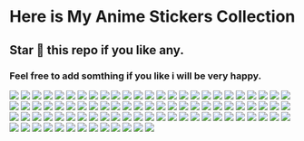 # Here is My Anime Stickers Collection
## Star 🌟 this repo if you like any.
### Feel free to add somthing if you like i will be very happy.

![](https://media4.giphy.com/media/Yc65Sk2Hwkzgk/giphy.webp?cid=ecf05e478g5w267vf6b45sta3n5ofgjmta2513n43t0sxcij&ep=v1_stickers_search&rid=giphy.webp&ct=s)
![](https://media2.giphy.com/media/hoQLrSqAL3mV2/200.webp?cid=ecf05e47szkvuxyzcpl7ovl5rqqwtmelyk7illq0yehimezg&ep=v1_stickers_search&rid=200.webp&ct=s)
![](https://media3.giphy.com/media/TmFPNQaSl94K4/200w.webp?cid=ecf05e47szkvuxyzcpl7ovl5rqqwtmelyk7illq0yehimezg&ep=v1_stickers_search&rid=200w.webp&ct=s)
![](https://media1.giphy.com/media/c3IWZEjxCni5W/200w.webp?cid=ecf05e47ufvyjj0cdhtw0k1a1mkqjmcqj8onrlowu05r5ymf&ep=v1_stickers_search&rid=200w.webp&ct=s)
![](https://media2.giphy.com/media/uxebmaHfjsuCA/giphy.webp?cid=ecf05e47ufvyjj0cdhtw0k1a1mkqjmcqj8onrlowu05r5ymf&ep=v1_stickers_search&rid=giphy.webp&ct=s)
![](https://media4.giphy.com/media/Rzr6V9lPpSM8g/200w.webp?cid=ecf05e47ufvyjj0cdhtw0k1a1mkqjmcqj8onrlowu05r5ymf&ep=v1_stickers_search&rid=200w.webp&ct=s)
![](https://media1.giphy.com/media/IoSh7Rd5aY0O4/200w.webp?cid=ecf05e47mmb0gwrt8trykuhe0whrsf9oou8jj1oyzd4gwd1h&ep=v1_stickers_search&rid=200w.webp&ct=ts)
![](https://media1.giphy.com/media/XvTfRJ1qpc8lq/200w.webp?cid=ecf05e47mmb0gwrt8trykuhe0whrsf9oou8jj1oyzd4gwd1h&ep=v1_stickers_search&rid=200w.webp&ct=s)
![](https://media4.giphy.com/media/VFGsPXfFeIcGdtwAIC/200.webp?cid=ecf05e474zj6trqxtvo88hc3e5530skhibxvp0ky8nzz5oee&ep=v1_stickers_search&rid=200.webp&ct=s)
![](https://media4.giphy.com/media/oQht1Hk7HJ8USa5jrK/giphy.webp?cid=ecf05e474zj6trqxtvo88hc3e5530skhibxvp0ky8nzz5oee&ep=v1_stickers_search&rid=giphy.webp&ct=s)
![](https://media2.giphy.com/media/gh620EMUy2usC9cfjb/200w.webp?cid=ecf05e474zj6trqxtvo88hc3e5530skhibxvp0ky8nzz5oee&ep=v1_stickers_search&rid=200w.webp&ct=s)
![](https://media4.giphy.com/media/ju0JT363xsl8oxbzkC/giphy.webp?cid=ecf05e474j7yhs7doln6ugkz1qzflvfjhno8czwqmy2rajws&ep=v1_stickers_search&rid=giphy.webp&ct=s)
![](https://media4.giphy.com/media/WUx7865lOue11lSGAO/200w.webp?cid=ecf05e474j7yhs7doln6ugkz1qzflvfjhno8czwqmy2rajws&ep=v1_stickers_search&rid=200w.webp&ct=s)
![](https://media1.giphy.com/media/KezaX9YihJixXCorRL/200w.webp?cid=ecf05e474j7yhs7doln6ugkz1qzflvfjhno8czwqmy2rajws&ep=v1_stickers_search&rid=200w.webp&ct=s)
![](https://media4.giphy.com/media/l1JJ7hRzqWBQ7dKys7/giphy.webp?cid=ecf05e47nrmbcpsx1gxcuwwvuivi0drers9rttqd3mxhixhu&ep=v1_stickers_search&rid=giphy.webp&ct=s)
![](https://media3.giphy.com/media/3tmbSNeq4yunaP26Fo/giphy.webp?cid=ecf05e47nrmbcpsx1gxcuwwvuivi0drers9rttqd3mxhixhu&ep=v1_stickers_search&rid=giphy.webp&ct=s)
![](https://media0.giphy.com/media/ei9qZaM48TDfRBJmtX/200w.webp?cid=ecf05e47o32x0dpktz79fiocus0as7g1btv5s4ass58dfqdu&ep=v1_stickers_search&rid=200w.webp&ct=s)
![](https://media1.giphy.com/media/3o7budzhflCcjhjk6A/200w.webp?cid=ecf05e47mrhao9r3hd28vrh4aq90ujlnetr6nozz3uv9behf&ep=v1_stickers_search&rid=200w.webp&ct=s)
![](https://media4.giphy.com/media/WKiBlzbWAjeTroVlAf/200w.webp?cid=ecf05e47lup1yv5uhapb36vt5j3ax4ttiddpm512kwglgwfr&ep=v1_stickers_search&rid=200w.webp&ct=s)
![](https://media1.giphy.com/media/cJMcSJ5EIEFjtlqQpd/200w.webp?cid=ecf05e47t7njefohzpsyijkvy6iytasen8faw9n27smtfw1k&ep=v1_stickers_search&rid=200w.webp&ct=s)
![](https://media0.giphy.com/media/rDwXCBj6vaMIunrArX/200w.webp?cid=ecf05e47l1irxf7mb7qkaoyrx15jxoclzls17wkir5zx7pcp&ep=v1_stickers_search&rid=200w.webp&ct=s)
![](https://media2.giphy.com/media/0tO2FFpIRRZEImDPnZ/200w.webp?cid=ecf05e47rg6n7xjmq93p6hgz9fj2g691x8vmsin3maszmh6f&ep=v1_stickers_search&rid=200w.webp&ct=s)
![](https://media4.giphy.com/media/cGh3EnBTSu0YE/100.webp?cid=ecf05e47zoc88g28tlcg3qhikt4ghzu3vaec37d9ejiv6stl&ep=v1_stickers_search&rid=100.webp&ct=s)
![](https://media4.giphy.com/media/j4kEHQjSYA9VKKcNf6/giphy.webp?cid=ecf05e47xmtx6dl3uav9h8jizusiofbhwlqqccnk2fhtjarb&ep=v1_stickers_search&rid=giphy.webp&ct=s)
![](https://media1.giphy.com/media/qqvSGf80ydPchLgyDK/200w.webp?cid=ecf05e47cj315cjw3dsgtb7pae8gmjm1wxp4g5pj20j2fh02&ep=v1_stickers_search&rid=200w.webp&ct=s)
![](https://media0.giphy.com/media/0048Mlyb91IRzNTU5z/200w.webp?cid=ecf05e47d98381b732zq319l25o4c2q6ts62a1ni9735mq5e&ep=v1_stickers_search&rid=200w.webp&ct=s)
![](https://media1.giphy.com/media/gVYmPx2CxgMqSPXqMD/giphy.webp?cid=ecf05e47d98381b732zq319l25o4c2q6ts62a1ni9735mq5e&ep=v1_stickers_search&rid=giphy.webp&ct=s)
![](https://media1.giphy.com/media/3xIHNJbDre8pO/100.webp?cid=ecf05e47uwpubi1ne3zcciwetlxn78a6piniqeja4t3k6kqh&ep=v1_stickers_search&rid=100.webp&ct=s)
![](https://media0.giphy.com/media/h1u4irBqNBlhpYUWiq/giphy.webp?cid=ecf05e47dkb2c7gpzkeqjysmnz6bbtqqvqcmeddwlb4jpzc5&ep=v1_stickers_search&rid=giphy.webp&ct=s)
![](https://media2.giphy.com/media/Iou0g7tlE4kmeiST8Y/200w.webp?cid=ecf05e47dkb2c7gpzkeqjysmnz6bbtqqvqcmeddwlb4jpzc5&ep=v1_stickers_search&rid=200w.webp&ct=s)
![](https://media2.giphy.com/media/4ilFRqgbzbx4c/giphy.webp?cid=ecf05e47vh46m7r7qirqfgvtic8lcfuxvbk0rwa7mhbrsgn3&ep=v1_gifs_search&rid=giphy.webp&ct=g)
![](https://media3.giphy.com/media/137qIhWsIf9bDW/giphy.webp?cid=ecf05e47vh46m7r7qirqfgvtic8lcfuxvbk0rwa7mhbrsgn3&ep=v1_gifs_search&rid=giphy.webp&ct=g)
![](https://media2.giphy.com/media/mf4qECoTz8ZVK/giphy.webp?cid=ecf05e47vh46m7r7qirqfgvtic8lcfuxvbk0rwa7mhbrsgn3&ep=v1_gifs_search&rid=giphy.webp&ct=g)
![](https://media3.giphy.com/media/z7wIVXPnpm1DiJDdsU/200w.webp?cid=ecf05e47ko95akpe60ex75h3r1rpob74m1tyyev3e5e0yro5&ep=v1_gifs_search&rid=200w.webp&ct=g)
![](https://media4.giphy.com/media/11KzOet1ElBDz2/200w.webp?cid=ecf05e47ko95akpe60ex75h3r1rpob74m1tyyev3e5e0yro5&ep=v1_gifs_search&rid=200w.webp&ct=g)
![](https://media0.giphy.com/media/aDS8SjVtS3Mwo/200.webp?cid=ecf05e47l26vob4mir6o192tsbmks7d8t5t5kfhwl09l1ee7&ep=v1_gifs_search&rid=200.webp&ct=g)
![](https://media3.giphy.com/media/10ZuedtImbopos/200.webp?cid=ecf05e47l26vob4mir6o192tsbmks7d8t5t5kfhwl09l1ee7&ep=v1_gifs_search&rid=200.webp&ct=g)
![](https://media0.giphy.com/media/kQ3FSVoJrkYWk/200w.webp?cid=ecf05e47l26vob4mir6o192tsbmks7d8t5t5kfhwl09l1ee7&ep=v1_gifs_search&rid=200w.webp&ct=g)
![](https://media1.giphy.com/media/EcnAlQcGnZq9y/100.webp?cid=ecf05e477slmhr3sg8e8hur7gqjkzkrq0p4120i5i2a3d3ch&ep=v1_gifs_search&rid=100.webp&ct=g)
![](https://media2.giphy.com/media/4NuAILyDbmD16/200w.webp?cid=ecf05e477slmhr3sg8e8hur7gqjkzkrq0p4120i5i2a3d3ch&ep=v1_gifs_search&rid=200w.webp&ct=g)
![](https://media4.giphy.com/media/TTedQxhzd5T4A/100.webp?cid=ecf05e47wtm4c4ssr5g47hkitkcdvnoy75uge3e4ijb7slun&ep=v1_gifs_search&rid=100.webp&ct=g)
![](https://media2.giphy.com/media/2ya7xLyEeynlZM4FCw/200w.webp?cid=ecf05e477slmhr3sg8e8hur7gqjkzkrq0p4120i5i2a3d3ch&ep=v1_gifs_search&rid=200w.webp&ct=g)
![](https://media3.giphy.com/media/eDQSdixgEvsZ2/100.webp?cid=ecf05e47wtm4c4ssr5g47hkitkcdvnoy75uge3e4ijb7slun&ep=v1_gifs_search&rid=100.webp&ct=g)
![](https://media1.giphy.com/media/xVxio2tNLAM5q/200.webp?cid=ecf05e47wtm4c4ssr5g47hkitkcdvnoy75uge3e4ijb7slun&ep=v1_gifs_search&rid=200.webp&ct=g)
![](https://media4.giphy.com/media/Y01jP8QeLOox2/200.webp?cid=ecf05e47wtm4c4ssr5g47hkitkcdvnoy75uge3e4ijb7slun&ep=v1_gifs_search&rid=200.webp&ct=g)
![](https://media1.giphy.com/media/bqm6WOjuLu480/giphy.webp?cid=ecf05e47f2da5n4pkga7io45vg1p00637yqqa12vjinz4lzz&ep=v1_gifs_search&rid=giphy.webp&ct=g)
![](https://media3.giphy.com/media/bi6RQ5x3tqoSI/200.webp?cid=ecf05e47hzwvyxtaiw3jtsn9vb94goc3esk944otxnxk86ki&ep=v1_gifs_search&rid=200.webp&ct=g)
![](https://media2.giphy.com/media/7sRMjntXYEITu/200w.webp?cid=ecf05e47tbi6wm0r7lbtvxluy2v0eo7fm5l7vqx743kjuhf1&ep=v1_gifs_search&rid=200w.webp&ct=g)
![](https://media4.giphy.com/media/2AYQQJsqDrDHy/200w.webp?cid=ecf05e475s9l20avqnrbctw4vr5j0uv9nwmkaalj1l26fwuv&ep=v1_gifs_search&rid=200w.webp&ct=g)
![](https://media1.giphy.com/media/F99PZtJC8Hxm0/200w.webp?cid=ecf05e475s9l20avqnrbctw4vr5j0uv9nwmkaalj1l26fwuv&ep=v1_gifs_search&rid=200w.webp&ct=g)
![](https://media3.giphy.com/media/AWqRqyyLYhZxS/200.webp?cid=ecf05e47lagawqiwljsk7tmbub8505q8r54qoae9cgyb1ga3&ep=v1_gifs_search&rid=200.webp&ct=g)
![](https://media3.giphy.com/media/dyjrpqaUVqCELGuQVr/200w.webp?cid=ecf05e478n8a8paows4novnwq98b4rw4npymbl75kbubr3g2&ep=v1_gifs_search&rid=200w.webp&ct=g)
![](https://media1.giphy.com/media/tEcIyVc6ukQV2eb86t/200w.webp?cid=ecf05e478n8a8paows4novnwq98b4rw4npymbl75kbubr3g2&ep=v1_gifs_search&rid=200w.webp&ct=g)
![](https://media2.giphy.com/media/ggR8oaGvhUbtndQSR4/200w.webp?cid=ecf05e478n8a8paows4novnwq98b4rw4npymbl75kbubr3g2&ep=v1_gifs_search&rid=200w.webp&ct=g)
![](https://media3.giphy.com/media/mWeDPFbZvTc2303gHC/200w.webp?cid=ecf05e478n8a8paows4novnwq98b4rw4npymbl75kbubr3g2&ep=v1_gifs_search&rid=200w.webp&ct=g)
![](https://media3.giphy.com/media/dISk854tQqGKHFm88e/200w.webp?cid=ecf05e478n8a8paows4novnwq98b4rw4npymbl75kbubr3g2&ep=v1_gifs_search&rid=200w.webp&ct=g)
![](https://media0.giphy.com/media/z7wIVXPnpm1DiJDdsU/200w.webp?cid=ecf05e478n8a8paows4novnwq98b4rw4npymbl75kbubr3g2&ep=v1_gifs_search&rid=200w.webp&ct=g)
![](https://media1.giphy.com/media/n440jTfv4gpGK1LItq/200w.webp?cid=ecf05e47f0a894qf2sakxhr7pl1asypz9yxhlkeawwtt4hdz&ep=v1_gifs_search&rid=200w.webp&ct=g)
![](https://media3.giphy.com/media/H83c2x0NWvFhtgK4V2/200w.webp?cid=ecf05e47f0a894qf2sakxhr7pl1asypz9yxhlkeawwtt4hdz&ep=v1_gifs_search&rid=200w.webp&ct=g)
![](https://media3.giphy.com/media/G3jNy0bvbuVSWS13ZF/200w.webp?cid=ecf05e47q1d2dycigsnups007qg0ip2aoffs6plqqgtnyfad&ep=v1_gifs_search&rid=200w.webp&ct=g)
![](https://media4.giphy.com/media/VEzYdo930nTiTuVeMU/200w.webp?cid=ecf05e478n8a8paows4novnwq98b4rw4npymbl75kbubr3g2&ep=v1_gifs_search&rid=200w.webp&ct=g)
![](https://media4.giphy.com/media/l3c4VbE2i6fvtJvEnU/200w.webp?cid=ecf05e47n4r97asmfvd4dphyqc8ctkw6ipu6xk0xa8nj4g99&ep=v1_gifs_search&rid=200w.webp&ct=g)
![](https://media3.giphy.com/media/Ro3QH9ZNTCvHW/giphy.webp?cid=ecf05e47d836eu39h80y6kbcie5ye61sghg00lts7e3ad9r0&ep=v1_gifs_search&rid=giphy.webp&ct=g)
![](https://media2.giphy.com/media/esj9GdT1FB1mw/200w.webp?cid=ecf05e47d836eu39h80y6kbcie5ye61sghg00lts7e3ad9r0&ep=v1_gifs_search&rid=200w.webp&ct=g)
![](https://media2.giphy.com/media/iUk1qSfyLy52g/giphy.webp?cid=ecf05e47ky5we0mdgry71aoeyawhbbsjjbm478d9mk3wf856&ep=v1_gifs_search&rid=giphy.webp&ct=g)
![](https://media0.giphy.com/media/qKr1nIRfIQPYI/200w.webp?cid=ecf05e47ky5we0mdgry71aoeyawhbbsjjbm478d9mk3wf856&ep=v1_gifs_search&rid=200w.webp&ct=g)
![](https://media0.giphy.com/media/Fol16iyu3x34k/giphy.webp?cid=ecf05e473l2lr8sn9dhm28mx8pwf5mp1l6tfq17ien0ka64g&ep=v1_gifs_search&rid=giphy.webp&ct=g)
![](https://media4.giphy.com/media/PB5LE3Dcg3PeE/giphy.webp?cid=ecf05e47qm6bwi91q1th3rsz29w2m3scekffi5dj3bxnnaem&ep=v1_gifs_search&rid=giphy.webp&ct=g)
![](https://media4.giphy.com/media/8SEnoMhrEeBDa/200w.webp?cid=ecf05e47xt66zczzserffva0z1qe373qh21n5q0ppu5x5ogm&ep=v1_gifs_search&rid=200w.webp&ct=g)
![](https://media1.giphy.com/media/ufszmdQvbMNH2/200.webp?cid=ecf05e47ilturi3t0k0wh2qqal02j3ap2a8hhx16ndtvmojp&ep=v1_gifs_search&rid=200.webp&ct=g)
![](https://media3.giphy.com/media/y5efFpqW5knlu/200.webp?cid=ecf05e47v9nvug7yknrgxhcr74rpbewkobq0auwjj3q8dn5o&ep=v1_gifs_search&rid=200.webp&ct=g)
![](https://media2.giphy.com/media/4fRToX3peyWli/200w.webp?cid=ecf05e474bos6i5efn0qahrcrslxt87ourt9y8e6rz1lrtnc&ep=v1_gifs_search&rid=200w.webp&ct=g)
![](https://media3.giphy.com/media/z8evil8CZUDU4/giphy.webp?cid=ecf05e47i2soba3w61udq9qovf07tl4nhv3wxru3i57s9otb&ep=v1_gifs_search&rid=giphy.webp&ct=g)
![](https://media0.giphy.com/media/fi3PbM0DL728c9ZWAj/200w.webp?cid=ecf05e472pm0829i641v2g1houinghcfn4cn4eqyv944v5pf&ep=v1_gifs_search&rid=200w.webp&ct=g)
![](https://media4.giphy.com/media/heBJKYI28fMadr1j7l/200w.webp?cid=ecf05e472pm0829i641v2g1houinghcfn4cn4eqyv944v5pf&ep=v1_gifs_search&rid=200w.webp&ct=g)
![](https://media3.giphy.com/media/p7xE7Y2TBNsOuUPSlm/200w.webp?cid=ecf05e47imjh1ny25p76kyzig1rwbh9vjbvvfv937cxwmm89&ep=v1_stickers_search&rid=200w.webp&ct=s)
![](https://media3.giphy.com/media/ShWNhfJMGXTtmXP2Q6/200.webp?cid=ecf05e47s4as12ce2573hw86n7l3hdnazz5idhgo6f70tb9g&ep=v1_stickers_search&rid=200.webp&ct=s)
![](https://media3.giphy.com/media/4gMc41Qj69YVa/200w.webp?cid=ecf05e47ld3vjzinuib0f7t0qs2u22w8uhb7y1vky6nbs5cr&ep=v1_stickers_search&rid=200w.webp&ct=s)
![](https://media1.giphy.com/media/B2X03BXMyJgVGPd13K/200.webp?cid=ecf05e47ld3vjzinuib0f7t0qs2u22w8uhb7y1vky6nbs5cr&ep=v1_stickers_search&rid=200.webp&ct=s)
![](https://media0.giphy.com/media/H47TGkhpf55UhEz9Ub/200w.webp?cid=ecf05e47crz2bm4xrfl6dhkrmsv20vsvd4q6btff1ucpwllz&ep=v1_stickers_search&rid=200w.webp&ct=s)
![](https://media0.giphy.com/media/wQdMSYv9muZ9zQhg2m/200w.webp?cid=ecf05e47f2vacu7159tpjtwkg7tu95u4mytftioo0enutl1x&ep=v1_stickers_search&rid=200w.webp&ct=s)
![](https://media1.giphy.com/media/2o07pSaVxZT6yTKrDK/200w.webp?cid=ecf05e47b6p64dk81ww4xzpq2ccwa1i1xdplqhiw4qtclq94&ep=v1_stickers_search&rid=200w.webp&ct=s)
![](https://media1.giphy.com/media/pTYPEujB8ImSUcib34/200w.webp?cid=ecf05e47fof0nlnrvjwkfo3dd5ggvz70qw0fn2996nqlv0uz&ep=v1_stickers_search&rid=200w.webp&ct=s)
![](https://media2.giphy.com/media/cJMxxqXxtRfYl47c3V/200w.webp?cid=ecf05e47pauj3kk8nvt95un33mc8h8qk1e6kd7ci6knw4f6n&ep=v1_stickers_search&rid=200w.webp&ct=s)
![](https://media0.giphy.com/media/YsZ5h5GlzCzbW9JhzU/200w.webp?cid=ecf05e47bri1dxpkvt7j5ys6w7yjh8m505xk4d7cv1yb6zp6&ep=v1_stickers_search&rid=200w.webp&ct=s)
![](https://media2.giphy.com/media/o2h9vjEjemzk1DtW0J/200w.webp?cid=ecf05e47bri1dxpkvt7j5ys6w7yjh8m505xk4d7cv1yb6zp6&ep=v1_stickers_search&rid=200w.webp&ct=s)
![](https://media3.giphy.com/media/uMYaTufoi414GS4YXq/200w.webp?cid=ecf05e47bri1dxpkvt7j5ys6w7yjh8m505xk4d7cv1yb6zp6&ep=v1_stickers_search&rid=200w.webp&ct=s)
![](https://media3.giphy.com/media/SVODERpRr5qk7sx8Jz/giphy.webp?cid=ecf05e47giarpywtm55mj8hltjav9mufj4naux56vckhuoq5&ep=v1_stickers_search&rid=giphy.webp&ct=s)
![]()
![]()
![]()
![]()
![]()
![]()
![]()
![]()
![]()
![]()
![]()
![]()
![]()
![]()
![]()
![]()
![]()
![]()
![]()
![]()
![]()
![]()
![]()
![]()
![]()
![]()
![]()
![]()
![]()
![]()
![]()
![]()
![]()
![]()
![]()
![]()
![]()
![]()
![]()
![]()
![]()
![]()
![]()
![]()
![]()
![]()
![]()
![]()
![]()
![]()
![]()
![]()
![]()
![]()
![]()
![]()
![]()
![]()
![]()
![]()
![]()
![]()
![]()
![]()
![]()
![]()
![]()
![]()
![]()
![]()
![]()
![]()
![]()
![]()
![]()
![]()
![]()
![]()
![]()
![]()
![]()
![]()
![]()
![]()
![]()
![]()
![]()
![]()
![]()
![]()
![]()
![]()
![]()
![]()
![]()
![]()
![]()
![]()
![]()
![]()
![]()
![]()
![]()
![]()
![]()
![]()
![]()
![]()
![]()
![]()
![]()
![]()
![]()
![]()
![]()
![]()
![]()
![]()
![]()
![]()
![]()
![]()
![]()
![]()
![]()
![]()
![]()
![]()
![]()
![]()
![]()
![]()
![]()
![]()
![]()
![]()
![]()
![]()
![]()
![]()
![]()
![]()
![]()
![]()
![]()
![]()
![]()
![]()
![]()
![]()
![]()
![]()
![]()
![]()
![]()
![]()
![]()
![]()
![]()
![]()
![]()
![]()
![]()
![]()
![]()
![]()
![]()
![]()
![]()
![]()
![]()
![]()
![]()
![]()
![]()
![]()
![]()
![]()
![]()
![]()
![]()
![]()
![]()
![]()
![]()
![]()
![]()
![]()
![]()
![]()
![]()
![]()
![]()
![]()
![]()
![]()
![]()
![]()
![]()
![]()
![]()
